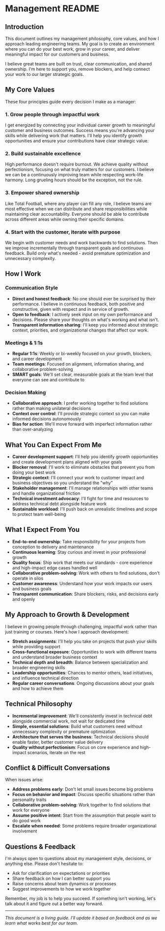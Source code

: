 # Management README

## Introduction

This document outlines my management philosophy, core values, and how I approach leading engineering teams. My goal is to create an environment where you can do your best work, grow in your career, and deliver meaningful impact for our customers and business.

I believe great teams are built on trust, clear communication, and shared ownership. I'm here to support you, remove blockers, and help connect your work to our larger strategic goals.

## My Core Values

These four principles guide every decision I make as a manager:

### 1. Grow people through impactful work
I get energized by connecting your individual career growth to meaningful customer and business outcomes. Success means you're advancing your skills while delivering work that matters. I'll help you identify growth opportunities and ensure your contributions have clear strategic value.

### 2. Build sustainable excellence
High performance doesn't require burnout. We achieve quality without perfectionism, focusing on what truly matters for our customers. I believe we can be a continuously improving team while respecting work-life harmony. Long grueling hours should be the exception, not the rule.

### 3. Empower shared ownership
Like Total Football, where any player can fill any role, I believe teams are most effective when we can distribute and share responsibilities while maintaining clear accountability. Everyone should be able to contribute across different areas while owning their specific domains.

### 4. Start with the customer, iterate with purpose
We begin with customer needs and work backwards to find solutions. Then we improve incrementally through transparent goals and continuous feedback. Build only what's needed - avoid premature optimization and unnecessary complexity.

## How I Work

### Communication Style
- **Direct and honest feedback**: No one should ever be surprised by their performance. I believe in continuous feedback, both positive and constructive, given with respect and in service of growth.
- **Open to feedback**: I actively seek input on my own performance and decisions. Please share your thoughts on what's working and what isn't.
- **Transparent information sharing**: I'll keep you informed about strategic context, priorities, and organizational changes that affect our work.

### Meetings & 1:1s
- **Regular 1:1s**: Weekly or bi-weekly focused on your growth, blockers, and career development
- **Team meetings**: Focused on alignment, information sharing, and collaborative problem-solving
- **SMART goals**: We'll set clear, measurable goals at the team level that everyone can see and contribute to

### Decision Making
- **Collaborative approach**: I prefer working together to find solutions rather than making unilateral decisions
- **Context over control**: I'll provide strategic context so you can make informed decisions autonomously
- **Bias for action**: We'll move forward with imperfect information rather than over-analyzing

## What You Can Expect From Me

- **Career development support**: I'll help you identify growth opportunities and create development plans aligned with your goals
- **Blocker removal**: I'll work to eliminate obstacles that prevent you from doing your best work
- **Strategic context**: I'll connect your work to customer impact and business objectives so you understand the "why"
- **Stakeholder management**: I'll manage relationships with other teams and handle organizational friction
- **Technical investment advocacy**: I'll fight for time and resources to address technical debt alongside feature work
- **Sustainable workload**: I'll push back on unrealistic timelines and scope to protect team well-being

## What I Expect From You

- **End-to-end ownership**: Take responsibility for your projects from conception to delivery and maintenance
- **Continuous learning**: Stay curious and invest in your professional growth
- **Quality focus**: Ship work that meets our standards - core experience and high-impact edge cases handled well
- **Collaborative problem-solving**: Work with others to find solutions, don't operate in silos
- **Customer awareness**: Understand how your work impacts our users and business goals
- **Transparent communication**: Share blockers, risks, and decisions early and openly

## My Approach to Growth & Development

I believe in growing people through challenging, impactful work rather than just training or courses. Here's how I approach development:

- **Stretch assignments**: I'll help you take on projects that push your skills while providing support
- **Cross-functional exposure**: Opportunities to work with different teams and understand broader business context
- **Technical depth and breadth**: Balance between specialization and broader engineering skills
- **Leadership opportunities**: Chances to mentor others, lead initiatives, and influence technical direction
- **Regular career conversations**: Ongoing discussions about your goals and how to achieve them

## Technical Philosophy

- **Incremental improvement**: We'll consistently invest in technical debt alongside commercial work, not wait for dedicated time
- **Simple, essential solutions**: Build what customers need without unnecessary complexity or premature optimization
- **Architecture that serves the business**: Technical decisions should enable faster, better customer value delivery
- **Quality without perfectionism**: Focus on core experience and high-impact scenarios, iterate on the rest

## Conflict & Difficult Conversations

When issues arise:
- **Address problems early**: Don't let small issues become big problems
- **Focus on behavior and impact**: Discuss specific situations rather than personality traits
- **Collaborative problem-solving**: Work together to find solutions that work for everyone
- **Assume positive intent**: Start from the assumption that people want to do good work
- **Escalate when needed**: Some problems require broader organizational involvement

## Questions & Feedback

I'm always open to questions about my management style, decisions, or anything else. Please don't hesitate to:
- Ask for clarification on expectations or priorities
- Share feedback on how I can better support you
- Raise concerns about team dynamics or processes
- Suggest improvements to how we work together

Remember, my job is to help you succeed. If something isn't working, let's talk about it and figure out a better way forward.

---

*This document is a living guide. I'll update it based on feedback and as we learn what works best for our team.*